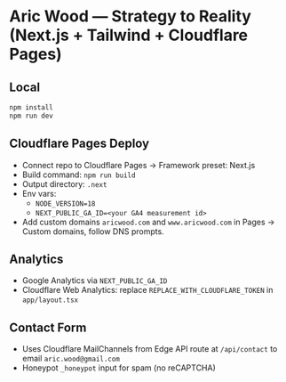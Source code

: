 # Aric Wood — Strategy to Reality (Next.js + Tailwind + Cloudflare Pages)

## Local
```bash
npm install
npm run dev
```

## Cloudflare Pages Deploy
- Connect repo to Cloudflare Pages → Framework preset: Next.js
- Build command: `npm run build`
- Output directory: `.next`
- Env vars:
  - `NODE_VERSION=18`
  - `NEXT_PUBLIC_GA_ID=<your GA4 measurement id>`
- Add custom domains `aricwood.com` and `www.aricwood.com` in Pages → Custom domains, follow DNS prompts.

## Analytics
- Google Analytics via `NEXT_PUBLIC_GA_ID`
- Cloudflare Web Analytics: replace `REPLACE_WITH_CLOUDFLARE_TOKEN` in `app/layout.tsx`

## Contact Form
- Uses Cloudflare MailChannels from Edge API route at `/api/contact` to email `aric.wood@gmail.com`
- Honeypot `_honeypot` input for spam (no reCAPTCHA)
